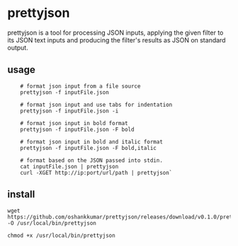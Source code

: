 # prettyjson
 prettyjson is a tool for processing JSON inputs, applying the
 given filter to its JSON text inputs and producing the
 filter's results as JSON on standard output.

## usage
```
    # format json input from a file source
    prettyjson -f inputFile.json 
 
    # format json input and use tabs for indentation
    prettyjson -f inputFile.json -i

    # format json input in bold format
    prettyjson -f inputFile.json -F bold
   
    # format json input in bold and italic format
    prettyjson -f inputFile.json -F bold,italic		

    # format based on the JSON passed into stdin.
    cat inputFile.json | prettyjson
    curl -XGET http://ip:port/url/path | prettyjson`
```

## install
```
wget https://github.com/oshankkumar/prettyjson/releases/download/v0.1.0/prettyjson -O /usr/local/bin/prettyjson

chmod +x /usr/local/bin/prettyjson 
```